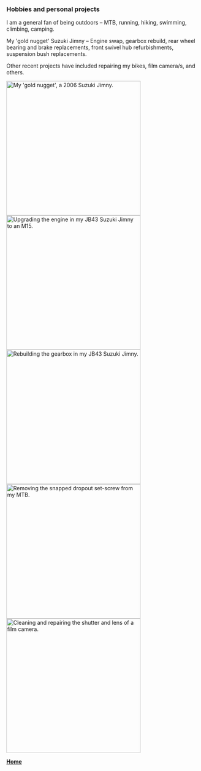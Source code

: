 ### Hobbies and personal projects



I am a general fan of being outdoors – MTB, running, hiking, swimming, climbing, camping. 
<br>

My 'gold nugget' Suzuki Jimny – Engine swap, gearbox rebuild, rear wheel bearing and brake replacements, front swivel hub refurbishments, suspension bush replacements. 
<br>

Other recent projects have included repairing my bikes, film camera/s, and others.
<br>


<img src="./../../imgs/jimny-image-1.jpeg" alt="My 'gold nugget', a 2006 Suzuki Jimny." height="350">
<img src="./../../imgs/jimny-engine-swap-1.jpeg" alt="Upgrading the engine in my JB43 Suzuki Jimny to an M15." height="350">
<img src="./../../imgs/jimny-gearbox-1.jpeg" alt="Rebuilding the gearbox in my JB43 Suzuki Jimny." height="350">
<img src="./../../imgs/MTB-repair-1.jpeg" alt="Removing the snapped dropout set-screw from my MTB." height="350">
<img src="./../../imgs/camera-repair-1.jpeg" alt="Cleaning and repairing the shutter and lens of a film camera." height="350">


**[Home](./..)**


<link href="style.css" type="text/css" rel="stylesheet">
